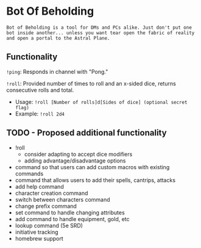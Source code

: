 # Bot Of Beholding

`Bot of Beholding is a tool for DMs and PCs alike. Just don't put one bot inside another... unless you want tear open the fabric of reality and open a portal to the Astral Plane.`

## Functionality
`!ping`: Responds in channel with "Pong."

`!roll`: Provided number of times to roll and an x-sided dice, returns consecutive rolls and total.
* Usage: `!roll [Number of rolls]d[Sides of dice] (optional secret flag)`
* Example: `!roll 2d4`

## TODO - Proposed additional functionality
* !roll
  * consider adapting to accept dice modifiers
  * adding advantage/disadvantage options
* command so that users can add custom macros with existing commands
* command that allows users to add their spells, cantrips, attacks
* add help command
* character creation command
* switch between characters command
* change prefix command
* set command to handle changing attributes
* add command to handle equipment, gold, etc
* lookup command (5e SRD)
* initiative tracking
* homebrew support